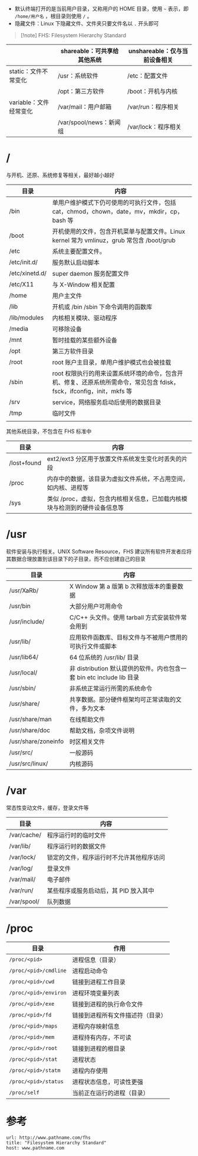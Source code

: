 * 默认终端打开的是当前用户目录，又称用户的 HOME 目录，使用 `~`  表示，即 `/home/用户名` ，根目录则使用 `/` 。
* 隐藏文件：Linux 下隐藏文件、文件夹只要文件名以 `.` 开头即可

> [!note] FHS: Filesystem Hierarchy Standard

| |shareable：可共享给其他系统|unshareable：仅与当前设备相关|
| ------------------------| -----------------------------| -------------------------------|
|static：文件不常变化|/usr：系统软件|/etc：配置文件|
||/opt：第三方软件|/boot：开机与内核|
|variable：文件经常变化|/var/mail：用户邮箱|/var/run：程序相关|
||/var/spool/news：新闻组|/var/lock：程序相关|
# /

与开机、还原、系统修复等相关，最好越小越好

| 目录             | 内容                                                                          |
| -------------- | --------------------------------------------------------------------------- |
| /bin           | 单用户维护模式下仍可使用的可执行文件，包括 cat，chmod，chown，date，mv，mkdir，cp，bash 等               |
| /boot          | 开机使用的文件，包含开机菜单与配置文件。Linux kernel 常为 vmlinuz，grub 常包含 /boot/grub             |
| /etc           | 系统主要配置文件。                                                                   |
| /etc/init.d/   | 服务默认启动脚本                                                                    |
| /etc/xinetd.d/ | super daemon 服务配置文件                                                         |
| /etc/X11       | 与 X-Window 相关配置                                                             |
| /home          | 用户主文件                                                                       |
| /lib           | 开机或 /bin /sbin 下命令调用的函数库                                                    |
| /lib/modules   | 内核相关模块、驱动程序                                                                 |
| /media         | 可移除设备                                                                       |
| /mnt           | 暂时挂载的某些额外设备                                                                 |
| /opt           | 第三方软件目录                                                                     |
| /root          | root 账户主目录，单用户维护模式也会被挂载                                                     |
| /sbin          | root 权限执行的用来设置系统环境的命令，包含开机、修复、还原系统所需命令，常见包含 fdisk，fsck，ifconfig，init，mkfs 等 |
| /srv           | service，网络服务启动后使用的数据目录                                                      |
| /tmp           | 临时文件                                                                        |
|                |                                                                             |

其他系统目录，不包含在 FHS 标准中

|目录|内容|
| -------------| ----------------------------------------------------------------------------|
|/lost+found|ext2/ext3 分区用于放置文件系统发生变化时丢失的片段|
|/proc|内存中的数据，该目录为虚拟文件系统，不占用空间，如内核、进程等|
|/sys|类似 /proc，虚拟，包含内核相关信息，已加载内核模块与检测到的硬件设备信息等|
# /usr

软件安装与执行相关。UNIX Software Resource，FHS 建议所有软件开发者应将其数据合理放置到该目录下的子目录，而不应创建自己的目录

|目录|内容|
| ---------------------| -----------------------------------------------------------------------|
|/usr/XaRb/|X Window 第 a 版第 b 次释放版本的重要数据|
|/usr/bin|大部分用户可用命令|
|/usr/include/|C/C++ 头文件。使用 tarball 方式安装软件常会用到|
|/usr/lib/|应用软件函数库、目标文件与不被用户惯用的可执行文件或脚本|
|/usr/lib64/|64 位系统的 /usr/lib/ 目录|
|/usr/local/|非 distribution 默认提供的软件。内也包含一套 bin etc include lib 目录|
|/usr/sbin/|非系统正常运行所需的系统命令|
|/usr/share/|共享数据。部分硬件框架均可正常读取的文件，多为文本|
|/usr/share/man|在线帮助文件|
|/usr/share/doc|帮助文档，杂项文件说明|
|/usr/share/zoneinfo|时区相关文件|
|/usr/src/|一般源码|
|/usr/src/linux/|内核源码|
# /var

常态性变动文件，缓存，登录文件等

|目录|内容|
| -------------| ------------------------------------------|
|/var/cache/|程序运行时的临时文件|
|/var/lib/|程序运行时的数据文件|
|/var/lock/|锁定的文件，程序运行时不允许其他程序访问|
|/var/log/|登录文件|
|/var/mail/|电子邮件|
|/var/run/|某些程序或服务启动后，其 PID 放入其中|
|/var/spool/|队列数据|
# /proc
| 目录                      | 作用               |
| ----------------------- | ---------------- |
| `/proc/<pid>`         | 进程信息（目录）         |
| `/proc/<pid>/cmdline` | 进程启动命令           |
| `/proc/<pid>/cwd`     | 链接到进程工作目录        |
| `/proc/<pid>/environ` | 进程环境变量列表         |
| `/proc/<pid>/exe`     | 链接到进程的执行命令文件     |
| `/proc/<pid>/fd`      | 链接到进程所有文件描述符（目录） |
| `/proc/<pid>/maps`    | 进程内存映射信息         |
| `/proc/<pid>/mem`     | 进程持有内存，不可读       |
| `/proc/<pid>/root`    | 链接到进程的根目录        |
| `/proc/<pid>/stat`    | 进程状态             |
| `/proc/<pid>/statm`   | 进程内存使用           |
| `/proc/<pid>/status`  | 进程状态信息，可读性更强     |
| `/proc/self`          | 当前正在运行的进程（目录）    ||

# 参考

```cardlink
url: http://www.pathname.com/fhs
title: "Filesystem Hierarchy Standard"
host: www.pathname.com
```
